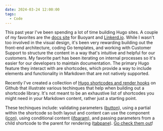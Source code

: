 ```yaml
---
date: 2024-03-24 12:00:00
tags:
  - Code
---
```


This past year I've been spending a lot of time building Hugo sites. A couple of my favorites are the [docs site](https://docs.buoyant.io/) for Buoyant and [Linkerd.io](https://linkerd.io/). While I wasn't too involved in the visual design, it's been very rewarding building out the front-end architecture, coding Go templates, and working with Customer Support to structure the content in a way that's intuitive and helpful for our customers. My favorite part has been iterating on internal processes so it's easier for our developers to maintain documentation. The primary Hugo feature they interact with are shortcodes, which provide a way to include elements and functionality in Markdown that are not natively supported.

Recently I've created a collection of [Hugo shortcodes and render hooks](https://github.com/squidfingers/hugo-shortcodes) on Github that illustrate various techinques that help when building out a shortcode library. It's not meant to be an exhaustive list of shortcodes you might need in your Markdown content, rather just a starting point.

These techinques include: validating parameters ([button](https://github.com/squidfingers/hugo-shortcodes#button)), using a partial within the shortcode so both layout and content can use the component ([icon](https://github.com/squidfingers/hugo-shortcodes#icon)), using conditional content ([ifparam](https://github.com/squidfingers/hugo-shortcodes#ifparam)), and passing parameters from a child shortcode to the parent for rendering ([tabpane](https://github.com/squidfingers/hugo-shortcodes#tabpane)). [Go check them out](https://github.com/squidfingers/hugo-shortcodes)!
